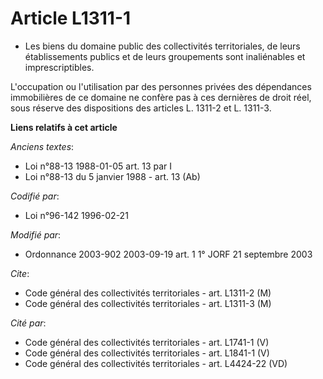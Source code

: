 # Article L1311-1

- Les biens du domaine public des collectivités territoriales, de leurs établissements publics et de leurs groupements sont
inaliénables et imprescriptibles.

L'occupation ou l'utilisation par des personnes privées des dépendances immobilières de ce domaine ne confère pas à ces
dernières de droit réel, sous réserve des dispositions des articles L. 1311-2 et L. 1311-3.

**Liens relatifs à cet article**

_Anciens textes_:

  - Loi n°88-13 1988-01-05 art. 13 par I
  - Loi n°88-13 du 5 janvier 1988 - art. 13 (Ab)

_Codifié par_:

  - Loi n°96-142 1996-02-21

_Modifié par_:

  - Ordonnance 2003-902 2003-09-19 art. 1 1° JORF 21 septembre 2003

_Cite_:

  - Code général des collectivités territoriales - art. L1311-2 (M)
  - Code général des collectivités territoriales - art. L1311-3 (M)

_Cité par_:

  - Code général des collectivités territoriales - art. L1741-1 (V)
  - Code général des collectivités territoriales - art. L1841-1 (V)
  - Code général des collectivités territoriales - art. L4424-22 (VD)
